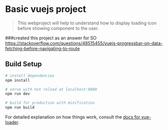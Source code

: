 # Basic vuejs project

> This webproject will help to understand how to display loading icon before showing component to the user.

###created this project as an answer for SO https://stackoverflow.com/questions/48515455/vuejs-progressbar-on-data-fetching-before-navigating-to-route

## Build Setup

``` bash
# install dependencies
npm install

# serve with hot reload at localhost:8080
npm run dev

# build for production with minification
npm run build
```

For detailed explanation on how things work, consult the [docs for vue-loader](http://vuejs.github.io/vue-loader).
